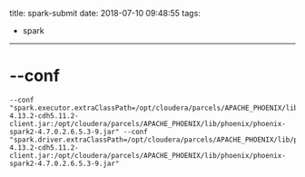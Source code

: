 title: spark-submit
date: 2018-07-10 09:48:55
tags:
- spark
---
# --conf
```
--conf "spark.executor.extraClassPath=/opt/cloudera/parcels/APACHE_PHOENIX/lib/phoenix/phoenix-4.13.2-cdh5.11.2-client.jar:/opt/cloudera/parcels/APACHE_PHOENIX/lib/phoenix/phoenix-spark2-4.7.0.2.6.5.3-9.jar" --conf "spark.driver.extraClassPath=/opt/cloudera/parcels/APACHE_PHOENIX/lib/phoenix/phoenix-4.13.2-cdh5.11.2-client.jar:/opt/cloudera/parcels/APACHE_PHOENIX/lib/phoenix/phoenix-spark2-4.7.0.2.6.5.3-9.jar"
```
